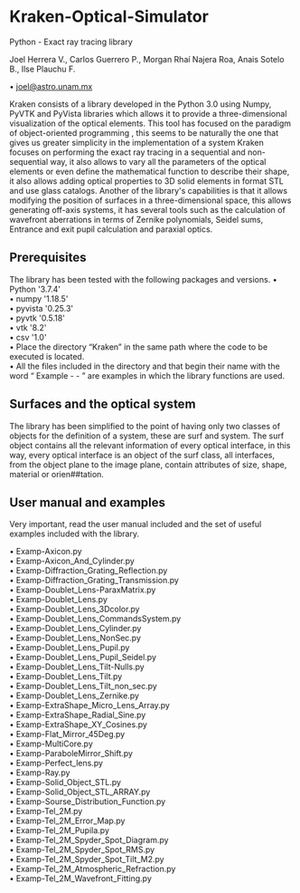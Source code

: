# Kraken-Optical-Simulator
Python - Exact ray tracing library

Joel Herrera V., Carlos Guerrero P., Morgan Rhaí Najera Roa, Anais Sotelo B., Ilse Plauchu F.          

• joel@astro.unam.mx           


Kraken consists of a library developed in the Python 3.0 using Numpy, PyVTK and PyVista libraries which allows it to provide a three-dimensional visualization of the optical elements. This tool has focused on the paradigm of object-oriented programming , this seems to be naturally the one that gives us greater simplicity in the implementation of a system
Kraken focuses on performing the exact ray tracing in a sequential and non-sequential way, it also allows to vary all the parameters of the optical elements or even define the mathematical function to describe their shape, it also allows adding optical properties to 3D solid elements in format STL and use glass catalogs. Another of the library's capabilities is that it allows modifying the position of surfaces in a three-dimensional space, this allows generating off-axis systems, it has several tools such as the calculation of wavefront aberrations in terms of Zernike polynomials, Seidel sums, Entrance and exit pupil calculation and paraxial optics.
## Prerequisites

The library has been tested with the following packages and versions.
• Python '3.7.4'          
• numpy '1.18.5'          
• pyvista '0.25.3'          
• pyvtk '0.5.18'          
• vtk '8.2'          
• csv '1.0'          
• Place the directory “Kraken” in the same path where the code to be executed is located.          
• All the files included in the directory and that begin their name with the word “ Example - - ” are examples in which the library functions are used.

## Surfaces and the optical system
The library has been simplified to the point of having only two classes of objects for the definition of a system, these are surf and system.
The surf object contains all the relevant information of every optical interface, in this way, every optical interface is an object of the surf class, all interfaces, from the object plane to the image plane, contain attributes of size, shape, material or orien##tation.

## User manual and examples
Very important, read the user manual included and the set of useful examples included with the library.

• Examp-Axicon.py          
• Examp-Axicon_And_Cylinder.py          
• Examp-Diffraction_Grating_Reflection.py          
• Examp-Diffraction_Grating_Transmission.py          
• Examp-Doublet_Lens-ParaxMatrix.py          
• Examp-Doublet_Lens.py          
• Examp-Doublet_Lens_3Dcolor.py          
• Examp-Doublet_Lens_CommandsSystem.py          
• Examp-Doublet_Lens_Cylinder.py          
• Examp-Doublet_Lens_NonSec.py          
• Examp-Doublet_Lens_Pupil.py          
• Examp-Doublet_Lens_Pupil_Seidel.py          
• Examp-Doublet_Lens_Tilt-Nulls.py          
• Examp-Doublet_Lens_Tilt.py          
• Examp-Doublet_Lens_Tilt_non_sec.py          
• Examp-Doublet_Lens_Zernike.py          
• Examp-ExtraShape_Micro_Lens_Array.py          
• Examp-ExtraShape_Radial_Sine.py          
• Examp-ExtraShape_XY_Cosines.py          
• Examp-Flat_Mirror_45Deg.py          
• Examp-MultiCore.py          
• Examp-ParaboleMirror_Shift.py          
• Examp-Perfect_lens.py          
• Examp-Ray.py          
• Examp-Solid_Object_STL.py          
• Examp-Solid_Object_STL_ARRAY.py          
• Examp-Sourse_Distribution_Function.py          
• Examp-Tel_2M.py          
• Examp-Tel_2M_Error_Map.py          
• Examp-Tel_2M_Pupila.py          
• Examp-Tel_2M_Spyder_Spot_Diagram.py          
• Examp-Tel_2M_Spyder_Spot_RMS.py          
• Examp-Tel_2M_Spyder_Spot_Tilt_M2.py          
• Examp-Tel_2M_Atmospheric_Refraction.py          
• Examp-Tel_2M_Wavefront_Fitting.py          
